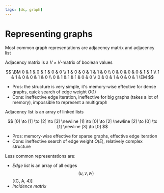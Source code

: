 ```yaml
---
tags: [ds, graph]
---
```


# Representing graphs

Most common graph representations are adjacency matrix and adjacency list

Adjacency matrix is a $V{\times}V$-matrix of boolean values

$$
\BM
0 & 1 & 0 & 1 & 0 & 0 \\
1 & 0 & 0 & 1 & 1 & 0 \\
0 & 0 & 0 & 0 & 1 & 1 \\
1 & 1 & 0 & 0 & 1 & 0 \\
0 & 1 & 1 & 1 & 0 & 0 \\
0 & 0 & 1 & 0 & 0 & 1
\EM
$$

- Pros: the structure is very simple, it's memory-wise effective for dense graphs,
  quick search of edge weight $O(1)$
- Cons: ineffective edge iteration, ineffective for big graphs (takes a lot of memory), impossible to represent a multigraph

Adjacency list is an array of linked lists

$$
[0] \to [1] \to [2] \to [3]
\newline
[1] \to [0] \to [2]
\newline
[2] \to [0] \to [1]
\newline
[3] \to [0]
$$

- Pros: memory-wise effective for sparse graphs, effective edge iteration
- Cons: ineffective search of edge weight $O(E)$, relatively complex structure

Less common representations are:

- _Edge list_ is an array of all edges $$(u, v, w)$$ [(C, A, 4)]
- _Incidence matrix_
